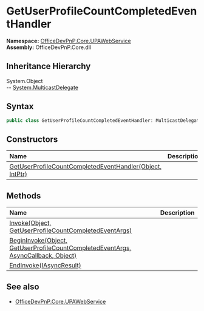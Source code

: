# GetUserProfileCountCompletedEventHandler
  

**Namespace:** [OfficeDevPnP.Core.UPAWebService](OfficeDevPnP.Core.UPAWebService.md)  
**Assembly:** OfficeDevPnP.Core.dll  
## Inheritance Hierarchy
System.Object  
--  [System.MulticastDelegate](System.MulticastDelegate.md)
## Syntax
```C#
public class GetUserProfileCountCompletedEventHandler: MulticastDelegate
```
## Constructors
|**Name**|**Description**|
|:-----|:-----|
| [GetUserProfileCountCompletedEventHandler(Object, IntPtr)](OfficeDevPnP.Core.UPAWebService.GetUserProfileCountCompletedEventHandler.ctor1.md) | 
## Methods
|**Name**|**Description**|
|:-----|:-----|
| [Invoke(Object, GetUserProfileCountCompletedEventArgs)](OfficeDevPnP.Core.UPAWebService.GetUserProfileCountCompletedEventHandler.3a433606.md) | 
| [BeginInvoke(Object, GetUserProfileCountCompletedEventArgs, AsyncCallback, Object)](OfficeDevPnP.Core.UPAWebService.GetUserProfileCountCompletedEventHandler.8e8b9abf.md) | 
| [EndInvoke(IAsyncResult)](OfficeDevPnP.Core.UPAWebService.GetUserProfileCountCompletedEventHandler.c9867657.md) | 
## See also
- [OfficeDevPnP.Core.UPAWebService](OfficeDevPnP.Core.UPAWebService.md)
